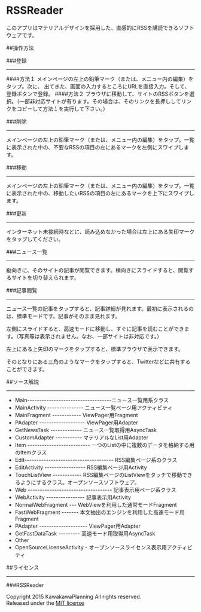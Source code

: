 RSSReader
======================
このアプリはマテリアルデザインを採用した、直感的にRSSを購読できるソフトウェアです。
 
##操作方法


###登録
___
####方法１
メインページの左上の鉛筆マーク（または、メニュー内の編集）をタップ。次に、
出てきた、画面の入力するところにURLを直接入力。そして、登録ボタンで登録。
####方法２
ブラウザに移動して、サイトのRSSボタンを選択。（一部非対応サイトが有ります。その場合は、そのリンクを長押ししてリンクをコピーして方法１を実行して下さい。）

###削除
___
メインページの左上の鉛筆マーク（または、メニュー内の編集）をタップ。一覧に表示された中の、不要なRSSの項目の左にあるマークを左側にスワイプします。

###移動
___
メインページの左上の鉛筆マーク（または、メニュー内の編集）をタップ。一覧に表示された中の、移動したいRSSの項目の左にあるマークを上下にスワイプします。


###更新
___
インターネット未接続時などに、読み込めなかった場合は左上にある矢印マークをタップしてください。

###ニュース一覧
___
縦向きに、そのサイトの記事が閲覧できます。横向きにスライドすると、閲覧するサイトを切り替えられます。

###記事閲覧
___
ニュース一覧の記事をタップすると、記事詳細が見れます。最初に表示されるのは、標準モードです。記事がそのまま見れます。

左側にスライドすると、高速モードに移動し、すぐに記事を読むことができます。（写真等は表示されません。なお、一部サイトは非対応です。）

左上にある上矢印のマークをタップすると、標準ブラウザで表示できます。

そのとなりにある三角のようなマークをタップすると、Twitterなどに共有することができます。

##ソース解説
___
- Main-----------------------------------ニュース一覧用系クラス
 - MainActivity --------------- ニュース一覧ページ用アクティビティ
 - MainFragment ------------ ViewPager用Fragment
 - PAdapter ------------------- ViewPager用Adapter
 - GetNewsTask ------------- ニュース一覧取得用AsyncTask
 - CustomAdapter ----------- マテリアルなList用Adapter
 - Item -------------------------- 一つのListの中に複数のデータを格納する用のItemクラス
- Edit------------------------------------- RSS編集ページ系のクラス
 - EditActivity ----------------- RSS編集ページ用Activity
 - TouchListView ------------ RSS編集ページのListViewをタッチで移動できるようにするクラス。オープンソースソフトウェア。
- Web ----------------------------------- 記事表示用ページ系クラス
 - WebActivity ---------------- 記事表示用Activity
 - NormalWebFragment --- WebViewを利用した通常モードFragment
 - FastWebFragment ------- 本文抽出のエンジンを利用した高速モード用Fragment
 - PAdapter -------------------- ViewPager用Adapter
 - GetFastDataTask --------- 高速モード用取得用AsyncTask
- Other
 - OpenSourceLicenseActivity - オープンソースライセンス表示用アクティビティ

##ライセンス
___
###RSSReader

Copyright 2015 KawakawaPlanning All rights reserved.    
Released under the [MIT license]

[MIT license]: https://gist.github.com/KawakawaRitsuki/2ce3412a30c2d15ab49c
